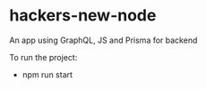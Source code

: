 # hackers-new-node
An app using GraphQL, JS and Prisma for backend

To run the project: 
- npm run start